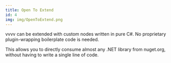 ```yaml
---
title: Open To Extend
id: 4
img: img/OpenToExtend.png
---
```


vvvv can be extended with custom nodes written in pure C#. No proprietary plugin-wrapping boilerplate code is needed.

This allows you to directly consume almost any .NET library from nuget.org, without having to write a single line of code.
